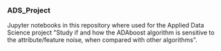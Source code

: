 ### ADS_Project
Jupyter notebooks in this repository where used for the Applied Data Science project "Study if and how the ADAboost algorithm is sensitive to the attribute/feature noise, when compared with other algorithms".
